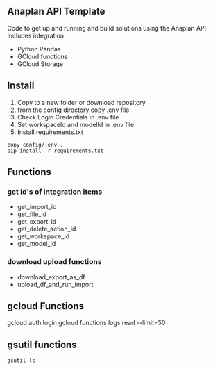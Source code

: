 ## Anaplan API Template
Code to get up and running and build solutions using the Anaplan API
Includes integration 
* Python Pandas 
* GCloud functions
* GCloud Storage


## Install
1. Copy to a new folder or download repository
2. from the config directory copy .env file
3. Check Login Credentials in .env file
4. Set workspaceId and modelId in .env file
5. Install requirements.txt

```commandline
copy config/.env .
pip install -r requirements.txt
```

## Functions
### get id's of integration items

* get_import_id
* get_file_id
* get_export_id
* get_delete_action_id
* get_workspace_id
* get_model_id


### download upload functions
* download_export_as_df
* upload_df_and_run_import


## gcloud Functions

gcloud auth login
gcloud functions logs read --limit=50

## gsutil functions
```commandline
gsutil ls
```
